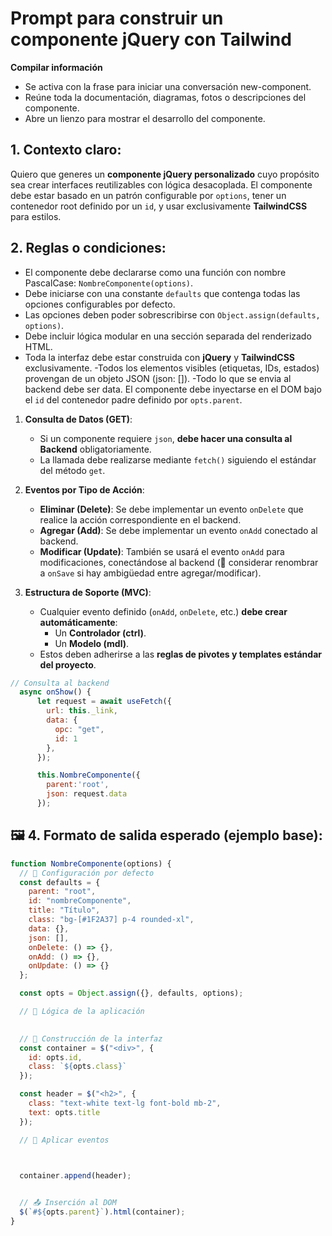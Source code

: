 # Prompt para construir un componente jQuery con Tailwind

**Compilar información**
- Se activa con la frase para iniciar una conversación new-component.
- Reúne toda la documentación, diagramas, fotos o descripciones del componente.
- Abre un lienzo para mostrar el desarrollo del componente.


## 1. Contexto claro:

Quiero que generes un **componente jQuery personalizado** cuyo propósito sea crear interfaces reutilizables con lógica desacoplada. El componente debe estar basado en un patrón configurable por `options`, tener un contenedor root definido por un `id`, y usar exclusivamente **TailwindCSS** para estilos.


## 2. Reglas o condiciones:

- El componente debe declararse como una función con nombre PascalCase: `NombreComponente(options)`.
- Debe iniciarse con una constante `defaults` que contenga todas las opciones configurables por defecto.
- Las opciones deben poder sobrescribirse con `Object.assign(defaults, options)`.
- Debe incluir lógica modular en una sección separada del renderizado HTML.
- Toda la interfaz debe estar construida con **jQuery** y **TailwindCSS** exclusivamente.
-Todos los elementos visibles (etiquetas, IDs, estados) provengan de un objeto JSON (json: []).
-Todo lo que se envia al backend debe ser data.
 El componente debe inyectarse en el DOM bajo el `id` del contenedor padre definido por `opts.parent`.


1. **Consulta de Datos (GET)**:

   - Si un componente requiere `json`, **debe hacer una consulta al Backend** obligatoriamente.
   - La llamada debe realizarse mediante `fetch()` siguiendo el estándar del método `get`.

2. **Eventos por Tipo de Acción**:

   - **Eliminar (Delete)**: Se debe implementar un evento `onDelete` que realice la acción correspondiente en el backend.
   - **Agregar (Add)**: Se debe implementar un evento `onAdd` conectado al backend.
   - **Modificar (Update)**: También se usará el evento `onAdd` para modificaciones, conectándose al backend (📌 considerar renombrar a `onSave` si hay ambigüedad entre agregar/modificar).

3. **Estructura de Soporte (MVC)**:
   - Cualquier evento definido (`onAdd`, `onDelete`, etc.) **debe crear automáticamente**:
     - Un **Controlador (ctrl)**.
     - Un **Modelo (mdl)**.
   - Estos deben adherirse a las **reglas de pivotes y templates estándar del proyecto**.

```js
// Consulta al backend
  async onShow() {
      let request = await useFetch({
        url: this._link,
        data: {
          opc: "get",
          id: 1
        },
      });

      this.NombreComponente({
        parent:'root',
        json: request.data
      });

```



## 🖼️ 4. Formato de salida esperado (ejemplo base):
```js
function NombreComponente(options) {
  // 📌 Configuración por defecto
  const defaults = {
    parent: "root",
    id: "nombreComponente",
    title: "Título",
    class: "bg-[#1F2A37] p-4 rounded-xl",
    data: {},
    json: [],
    onDelete: () => {},
    onAdd: () => {},
    onUpdate: () => {}
  };

  const opts = Object.assign({}, defaults, options);

  // 🔵 Lógica de la aplicación
    

  // 🧱 Construcción de la interfaz
  const container = $("<div>", {
    id: opts.id,
    class: `${opts.class}`
  });

  const header = $("<h2>", {
    class: "text-white text-lg font-bold mb-2",
    text: opts.title
  });

  // 🔵 Aplicar eventos



  container.append(header);
  

  // 📤 Inserción al DOM
  $(`#${opts.parent}`).html(container);
}
```
